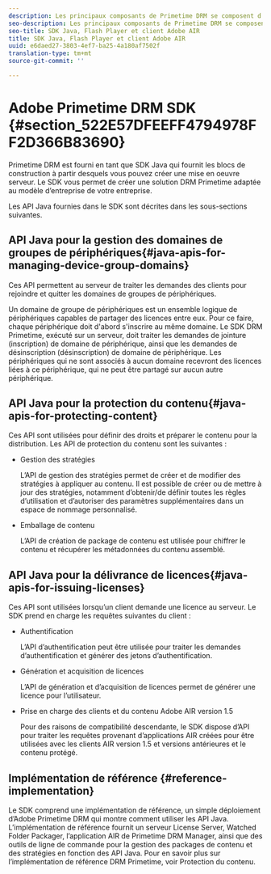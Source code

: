 ```yaml
---
description: Les principaux composants de Primetime DRM se composent d’un SDK Java et des environnements d’exécution du client Flash Player et Adobe AIR.
seo-description: Les principaux composants de Primetime DRM se composent d’un SDK Java et des environnements d’exécution du client Flash Player et Adobe AIR.
seo-title: SDK Java, Flash Player et client Adobe AIR
title: SDK Java, Flash Player et client Adobe AIR
uuid: e6daed27-3803-4ef7-ba25-4a180af7502f
translation-type: tm+mt
source-git-commit: ''

---
```



# Adobe Primetime DRM SDK {#section_522E57DFEEFF4794978FF2D366B83690}

Primetime DRM est fourni en tant que SDK Java qui fournit les blocs de construction à partir desquels vous pouvez créer une mise en oeuvre serveur. Le SDK vous permet de créer une solution DRM Primetime adaptée au modèle d’entreprise de votre entreprise.

Les API Java fournies dans le SDK sont décrites dans les sous-sections suivantes.

## API Java pour la gestion des domaines de groupes de périphériques{#java-apis-for-managing-device-group-domains}

Ces API permettent au serveur de traiter les demandes des clients pour rejoindre et quitter les domaines de groupes de périphériques.

Un domaine de groupe de périphériques est un ensemble logique de périphériques capables de partager des licences entre eux. Pour ce faire, chaque périphérique doit d&#39;abord s&#39;inscrire au même domaine. Le SDK DRM Primetime, exécuté sur un serveur, doit traiter les demandes de jointure (inscription) de domaine de périphérique, ainsi que les demandes de désinscription (désinscription) de domaine de périphérique. Les périphériques qui ne sont associés à aucun domaine recevront des licences liées à ce périphérique, qui ne peut être partagé sur aucun autre périphérique.

## API Java pour la protection du contenu{#java-apis-for-protecting-content}

Ces API sont utilisées pour définir des droits et préparer le contenu pour la distribution. Les API de protection du contenu sont les suivantes :

* Gestion des stratégies

   L’API de gestion des stratégies permet de créer et de modifier des stratégies à appliquer au contenu. Il est possible de créer ou de mettre à jour des stratégies, notamment d’obtenir/de définir toutes les règles d’utilisation et d’autoriser des paramètres supplémentaires dans un espace de nommage personnalisé.

* Emballage de contenu

   L’API de création de package de contenu est utilisée pour chiffrer le contenu et récupérer les métadonnées du contenu assemblé.

## API Java pour la délivrance de licences{#java-apis-for-issuing-licenses}

Ces API sont utilisées lorsqu’un client demande une licence au serveur. Le SDK prend en charge les requêtes suivantes du client :

* Authentification

   L’API d’authentification peut être utilisée pour traiter les demandes d’authentification et générer des jetons d’authentification.

* Génération et acquisition de licences

   L’API de génération et d’acquisition de licences permet de générer une licence pour l’utilisateur.

* Prise en charge des clients et du contenu Adobe AIR version 1.5

   Pour des raisons de compatibilité descendante, le SDK dispose d’API pour traiter les requêtes provenant d’applications AIR créées pour être utilisées avec les clients AIR version 1.5 et versions antérieures et le contenu protégé.

## Implémentation de référence {#reference-implementation}

Le SDK comprend une implémentation de référence, un simple déploiement d’Adobe Primetime DRM qui montre comment utiliser les API Java. L’implémentation de référence fournit un serveur License Server, Watched Folder Packager, l’application AIR de Primetime DRM Manager, ainsi que des outils de ligne de commande pour la gestion des packages de contenu et des stratégies en fonction des API Java. Pour en savoir plus sur l’implémentation de référence DRM Primetime, voir Protection du contenu.